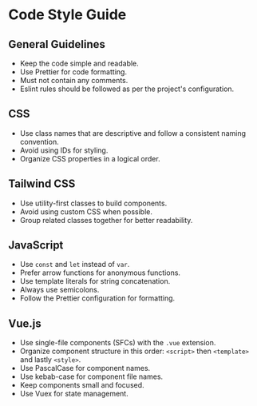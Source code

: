 # Code Style Guide

## General Guidelines

- Keep the code simple and readable.
- Use Prettier for code formatting.
- Must not contain any comments.
- Eslint rules should be followed as per the project's configuration.

## CSS

- Use class names that are descriptive and follow a consistent naming convention.
- Avoid using IDs for styling.
- Organize CSS properties in a logical order.

## Tailwind CSS

- Use utility-first classes to build components.
- Avoid using custom CSS when possible.
- Group related classes together for better readability.

## JavaScript

- Use `const` and `let` instead of `var`.
- Prefer arrow functions for anonymous functions.
- Use template literals for string concatenation.
- Always use semicolons.
- Follow the Prettier configuration for formatting.

## Vue.js

- Use single-file components (SFCs) with the `.vue` extension.
- Organize component structure in this order: `<script>` then `<template>` and lastly `<style>`.
- Use PascalCase for component names.
- Use kebab-case for component file names.
- Keep components small and focused.
- Use Vuex for state management.
